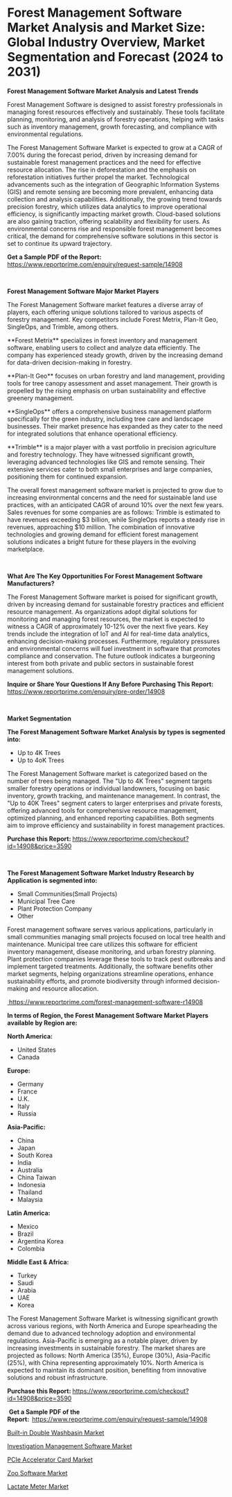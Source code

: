 <p><h1>Forest Management Software Market Analysis and Market Size: Global Industry Overview, Market Segmentation and Forecast (2024 to 2031)</h1></p><p><strong>Forest Management Software Market Analysis and Latest Trends</strong></p>
<p><p>Forest Management Software is designed to assist forestry professionals in managing forest resources effectively and sustainably. These tools facilitate planning, monitoring, and analysis of forestry operations, helping with tasks such as inventory management, growth forecasting, and compliance with environmental regulations. </p><p>The Forest Management Software Market is expected to grow at a CAGR of 7.00% during the forecast period, driven by increasing demand for sustainable forest management practices and the need for effective resource allocation. The rise in deforestation and the emphasis on reforestation initiatives further propel the market. Technological advancements such as the integration of Geographic Information Systems (GIS) and remote sensing are becoming more prevalent, enhancing data collection and analysis capabilities. Additionally, the growing trend towards precision forestry, which utilizes data analytics to improve operational efficiency, is significantly impacting market growth. Cloud-based solutions are also gaining traction, offering scalability and flexibility for users. As environmental concerns rise and responsible forest management becomes critical, the demand for comprehensive software solutions in this sector is set to continue its upward trajectory.</p></p>
<p><strong>Get a Sample PDF of the Report:&nbsp;</strong> <a href="https://www.reportprime.com/enquiry/request-sample/14908?utm_campaign=1097&utm_medium=2&utm_source=Github&utm_content=ia&utm_term=29112024&utm_id=forest-management-software">https://www.reportprime.com/enquiry/request-sample/14908</a></p>
<p>&nbsp;</p>
<p><strong>Forest Management Software Major Market Players</strong></p>
<p><p>The Forest Management Software market features a diverse array of players, each offering unique solutions tailored to various aspects of forestry management. Key competitors include Forest Metrix, Plan-It Geo, SingleOps, and Trimble, among others.</p><p>**Forest Metrix** specializes in forest inventory and management software, enabling users to collect and analyze data efficiently. The company has experienced steady growth, driven by the increasing demand for data-driven decision-making in forestry.</p><p>**Plan-It Geo** focuses on urban forestry and land management, providing tools for tree canopy assessment and asset management. Their growth is propelled by the rising emphasis on urban sustainability and effective greenery management.</p><p>**SingleOps** offers a comprehensive business management platform specifically for the green industry, including tree care and landscape businesses. Their market presence has expanded as they cater to the need for integrated solutions that enhance operational efficiency.</p><p>**Trimble** is a major player with a vast portfolio in precision agriculture and forestry technology. They have witnessed significant growth, leveraging advanced technologies like GIS and remote sensing. Their extensive services cater to both small enterprises and large companies, positioning them for continued expansion.</p><p>The overall forest management software market is projected to grow due to increasing environmental concerns and the need for sustainable land use practices, with an anticipated CAGR of around 10% over the next few years. Sales revenues for some companies are as follows: Trimble is estimated to have revenues exceeding $3 billion, while SingleOps reports a steady rise in revenues, approaching $10 million. The combination of innovative technologies and growing demand for efficient forest management solutions indicates a bright future for these players in the evolving marketplace.</p></p>
<p>&nbsp;</p>
<p><strong>What Are The Key Opportunities For Forest Management Software Manufacturers?</strong></p>
<p><p>The Forest Management Software market is poised for significant growth, driven by increasing demand for sustainable forestry practices and efficient resource management. As organizations adopt digital solutions for monitoring and managing forest resources, the market is expected to witness a CAGR of approximately 10-12% over the next five years. Key trends include the integration of IoT and AI for real-time data analytics, enhancing decision-making processes. Furthermore, regulatory pressures and environmental concerns will fuel investment in software that promotes compliance and conservation. The future outlook indicates a burgeoning interest from both private and public sectors in sustainable forest management solutions.</p></p>
<p><strong>Inquire or Share Your Questions If Any Before Purchasing This Report:</strong> <a href="https://www.reportprime.com/enquiry/pre-order/14908?utm_campaign=1097&utm_medium=2&utm_source=Github&utm_content=ia&utm_term=29112024&utm_id=forest-management-software">https://www.reportprime.com/enquiry/pre-order/14908</a></p>
<p>&nbsp;</p>
<p><strong>Market Segmentation</strong></p>
<p><strong>The Forest Management Software Market Analysis by types is segmented into:</strong></p>
<p><ul><li>Up to 4K Trees</li><li>Up to 4oK Trees</li></ul></p>
<p><p>The Forest Management Software market is categorized based on the number of trees being managed. The "Up to 4K Trees" segment targets smaller forestry operations or individual landowners, focusing on basic inventory, growth tracking, and maintenance management. In contrast, the "Up to 40K Trees" segment caters to larger enterprises and private forests, offering advanced tools for comprehensive resource management, optimized planning, and enhanced reporting capabilities. Both segments aim to improve efficiency and sustainability in forest management practices.</p></p>
<p><strong>Purchase this Report:&nbsp;</strong><a href="https://www.reportprime.com/checkout?id=14908&price=3590&utm_campaign=1097&utm_medium=2&utm_source=Github&utm_content=ia&utm_term=29112024&utm_id=forest-management-software">https://www.reportprime.com/checkout?id=14908&price=3590</a></p>
<p>&nbsp;</p>
<p><strong>The Forest Management Software Market Industry Research by Application is segmented into:</strong></p>
<p><ul><li>Small Communities(Small Projects)</li><li>Municipal Tree Care</li><li>Plant Protection Company</li><li>Other</li></ul></p>
<p><p>Forest management software serves various applications, particularly in small communities managing small projects focused on local tree health and maintenance. Municipal tree care utilizes this software for efficient inventory management, disease monitoring, and urban forestry planning. Plant protection companies leverage these tools to track pest outbreaks and implement targeted treatments. Additionally, the software benefits other market segments, helping organizations streamline operations, enhance sustainability efforts, and promote biodiversity through informed decision-making and resource allocation.</p></p>
<p><a href="https://www.reportprime.com/forest-management-software-r14908?utm_campaign=1097&utm_medium=2&utm_source=Github&utm_content=ia&utm_term=29112024&utm_id=forest-management-software">&nbsp;https://www.reportprime.com/forest-management-software-r14908</a></p>
<p><strong>In terms of Region, the Forest Management Software Market Players available by Region are:</strong></p>
<p>
    <p> <strong> North America: </strong>
        <ul>
            <li>United States</li>
            <li>Canada</li>
        </ul>
        </p> 
    <p> <strong> Europe: </strong>
        <ul>
            <li>Germany</li>
            <li>France</li>
            <li>U.K.</li>
            <li>Italy</li>
            <li>Russia</li>
        </ul>
        </p> 
    <p> <strong> Asia-Pacific: </strong>
        <ul>
            <li>China</li>
            <li>Japan</li>
            <li>South Korea</li>
            <li>India</li>
            <li>Australia</li>
            <li>China Taiwan</li>
            <li>Indonesia</li>
            <li>Thailand</li>
            <li>Malaysia</li>
        </ul>
        </p> 
    <p> <strong> Latin America: </strong>
        <ul>
            <li>Mexico</li>
            <li>Brazil</li>
            <li>Argentina Korea</li>
            <li>Colombia</li>
        </ul>
        </p> 
    <p> <strong> Middle East & Africa: </strong>
        <ul>
            <li>Turkey</li>
            <li>Saudi</li>
            <li>Arabia</li>
            <li>UAE</li>
            <li>Korea</li>
        </ul>
    </p>
    </p>
<p><p>The Forest Management Software Market is witnessing significant growth across various regions, with North America and Europe spearheading the demand due to advanced technology adoption and environmental regulations. Asia-Pacific is emerging as a notable player, driven by increasing investments in sustainable forestry. The market shares are projected as follows: North America (35%), Europe (30%), Asia-Pacific (25%), with China representing approximately 10%. North America is expected to maintain its dominant position, benefiting from innovative solutions and robust infrastructure.</p></p>
<p><strong>Purchase this Report: </strong><a href="https://www.reportprime.com/checkout?id=14908&price=3590&utm_campaign=1097&utm_medium=2&utm_source=Github&utm_content=ia&utm_term=29112024&utm_id=forest-management-software">https://www.reportprime.com/checkout?id=14908&price=3590</a></p>
<p>&nbsp;<strong>Get a Sample PDF of the Report:&nbsp;&nbsp;</strong><a href="https://www.reportprime.com/enquiry/request-sample/14908?utm_campaign=1097&utm_medium=2&utm_source=Github&utm_content=ia&utm_term=29112024&utm_id=forest-management-software">https://www.reportprime.com/enquiry/request-sample/14908</a></p>
<p><strong></strong></p>
<p><p><a href="https://www.linkedin.com/pulse/global-built-in-double-washbasin-market-trends-insights-growth-ahpwf?utm_campaign=1097&utm_medium=2&utm_source=Github&utm_content=ia&utm_term=29112024&utm_id=forest-management-software">Built-in Double Washbasin Market</a></p><p><a href="https://github.com/ElviraLeka1962/Market-Research-Report-List-1/blob/main/investigation-management-software-market.md?utm_campaign=1097&utm_medium=2&utm_source=Github&utm_content=ia&utm_term=29112024&utm_id=forest-management-software">Investigation Management Software Market</a></p><p><a href="https://issuu.com/reportprime-2/docs/pcie-accelerator-card-market-size-2030.pptx?utm_campaign=1097&utm_medium=2&utm_source=Github&utm_content=ia&utm_term=29112024&utm_id=forest-management-software">PCIe Accelerator Card Market</a></p><p><a href="https://github.com/kimberjam0i/Market-Research-Report-List-1/blob/main/zoo-software-market.md?utm_campaign=1097&utm_medium=2&utm_source=Github&utm_content=ia&utm_term=29112024&utm_id=forest-management-software">Zoo Software Market</a></p><p><a href="https://www.linkedin.com/pulse/comprehensive-lactate-meter-market-report-size-trends-projected-jlfre?utm_campaign=1097&utm_medium=2&utm_source=Github&utm_content=ia&utm_term=29112024&utm_id=forest-management-software">Lactate Meter Market</a></p></p>